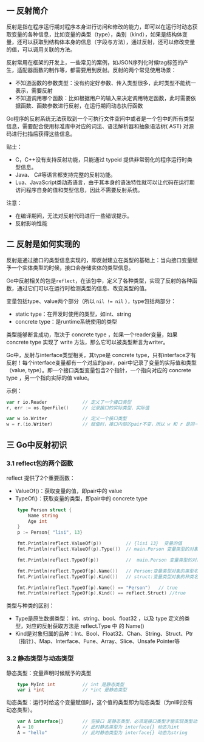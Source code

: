 ## 一 反射简介

反射是指在程序运行期对程序本身进行访问和修改的能力，即可以在运行时动态获取变量的各种信息，比如变量的类型（type），类别（kind），如果是结构体变量，还可以获取到结构体本身的信息（字段与方法），通过反射，还可以修改变量的值，可以调用关联的方法。  

反射常用在框架的开发上，一些常见的案例，如JSON序列化时候tag标签的产生，适配器函数的制作等，都需要用到反射。反射的两个常见使用场景：
- 不知道函数的参数类型：没有约定好参数、传入类型很多，此时类型不能统一表示，需要反射
- 不知道调用哪个函数：比如根据用户的输入来决定调用特定函数，此时需要依据函数、函数参数进行反射，在运行期间动态执行函数

Go程序的反射系统无法获取到一个可执行文件空间中或者是一个包中的所有类型信息，需要配合使用标准库中对应的词法、语法解析器和抽象语法树( AST) 对源码进行扫描后获得这些信息。  

贴士：
- C，C++没有支持反射功能，只能通过 typeid 提供非常弱化的程序运行时类型信息。
- Java、 C#等语言都支持完整的反射功能。
- Lua、JavaScript类动态语言，由于其本身的语法特性就可以让代码在运行期访问程序自身的值和类型信息，因此不需要反射系统。    

注意：
- 在编译期间，无法对反射代码进行一些错误提示。
- 反射影响性能

## 二 反射是如何实现的

反射是通过接口的类型信息实现的，即反射建立在类型的基础上：当向接口变量赋予一个实体类型的时候，接口会存储实体的类型信息。  

Go中反射相关的包是`reflect`，在该包中，定义了各种类型，实现了反射的各种函数，通过它们可以在运行时检测类型的信息、改变类型的值。  

变量包括type、value两个部分（所以 `nil != nil` ），type包括两部分：
- static type：在开发时使用的类型，如int、string
- concrete type：是runtime系统使用的类型

类型能够断言成功，取决于 concrete type ，如果一个reader变量，如果 concrete type 实现了 write 方法，那么它可以被类型断言为writer。  

Go中，反射与interface类型相关，其type是 concrete type，只有interface才有反射！每个interface变量都有一个对应的pair，pair中记录了变量的实际值和类型（value, type）。即一个接口类型变量包含2个指针，一个指向对应的 concrete type ，另一个指向实际的值 value。  

示例：
```go
var r io.Reader				// 定义了一个接口类型
r, err := os.OpenFile()		// 记录接口的实际类型、实际值

var w io.Writer				// 定义一个接口类型
w = r.(io.Writer)			// 赋值时，接口内部的pair不变，所以 w 和 r 是同一类型
```

## 三 Go中反射初识

### 3.1 reflect包的两个函数

reflect 提供了2个重要函数：
- ValueOf()：获取变量的值，即pair中的 value
- TypeOf()：获取变量的类型，即pair中的  concrete type
 
```go
	type Person struct {
		Name string
		Age int
	}
	p := Person{ "lisi", 13}

	fmt.Println(reflect.ValueOf(p))			// {lisi 13}  变量的值
	fmt.Println(reflect.ValueOf(p).Type())	// main.Person 变量类型的对象名

	fmt.Println(reflect.TypeOf(p))			//  main.Person	变量类型的对象名

	fmt.Println(reflect.TypeOf(p).Name())	// Person:变量类型对象的类型名
	fmt.Println(reflect.TypeOf(p).Kind())	// struct:变量类型对象的种类名

	fmt.Println(reflect.TypeOf(p).Name() == "Person")	// true
	fmt.Println(reflect.TypeOf(p).Kind() == reflect.Struct)	//true
```

类型与种类的区别：
- Type是原生数据类型： int、string、bool、float32 ，以及 type 定义的类型，对应的反射获取方法是 reflect.Type 中 的 Name()
- Kind是对象归属的品种：Int、Bool、Float32、Chan、String、Struct、Ptr（指针）、Map、Interface、Fune、Array、Slice、Unsafe Pointer等


### 3.2 静态类型与动态类型

静态类型：变量声明时候赋予的类型
```go
	type MyInt int			// int 是静态类型
	var i *int				// *int 是静态类型
```

动态类型：运行时给这个变量赋值时，这个值的类型即为动态类型（为nil时没有动态类型）。
```go
	var A interface{}		// 空接口 是静态类型，必须是接口类型才能实现类型动态变化
	A = 10					// 此时静态类型为 interface{} 动态为int
	A = "hello"				// 此时静态类型为 interface{} 动态为string
```